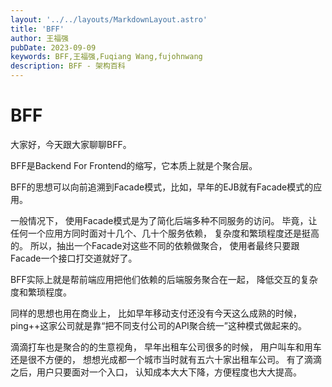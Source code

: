 ```yaml
---
layout: '../../layouts/MarkdownLayout.astro'
title: 'BFF'
author: 王福强
pubDate: 2023-09-09
keywords: BFF,王福强,Fuqiang Wang,fujohnwang
description: BFF - 架构百科
---
```


# BFF

大家好，今天跟大家聊聊BFF。

BFF是Backend For Frontend的缩写，它本质上就是个聚合层。

BFF的思想可以向前追溯到Facade模式，比如，早年的EJB就有Facade模式的应用。 

一般情况下， 使用Facade模式是为了简化后端多种不同服务的访问。
毕竟，让任何一个应用方同时面对十几个、几十个服务依赖，
复杂度和繁琐程度还是挺高的。
所以，抽出一个Facade对这些不同的依赖做聚合，
使用者最终只要跟Facade一个接口打交道就好了。

BFF实际上就是帮前端应用把他们依赖的后端服务聚合在一起，
降低交互的复杂度和繁琐程度。

同样的思想也用在商业上，
比如早年移动支付还没有今天这么成熟的时候，
ping++这家公司就是靠“把不同支付公司的API聚合统一”这种模式做起来的。

滴滴打车也是聚合的的生意视角，
早年出租车公司很多的时候，
用户叫车和用车还是很不方便的，
想想光成都一个城市当时就有五六十家出租车公司。
有了滴滴之后，用户只要面对一个入口，
认知成本大大下降，方便程度也大大提高。
